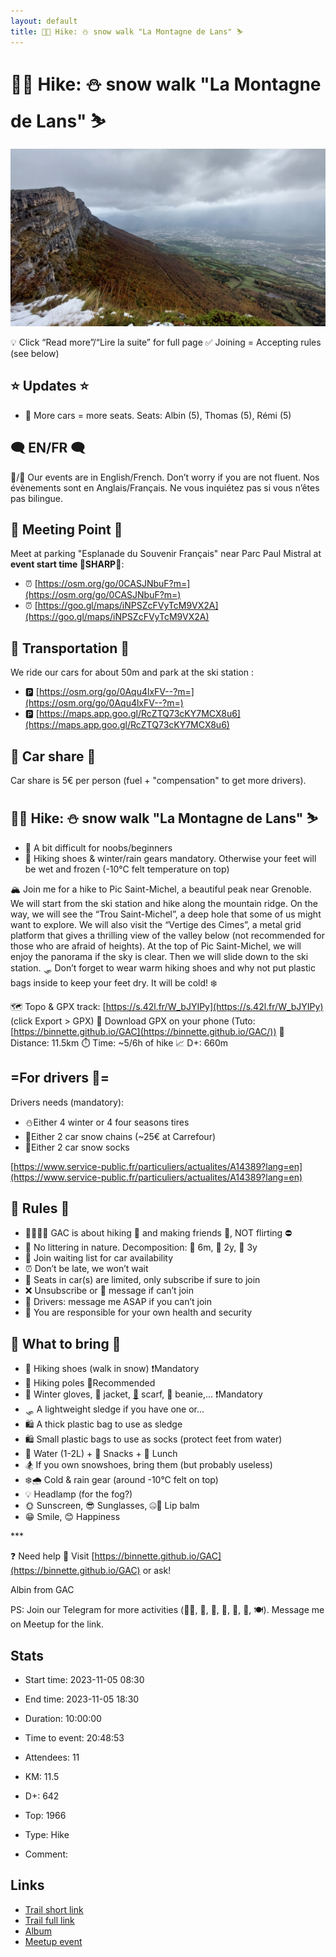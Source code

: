 ```yaml
---
layout: default
title: 🥾🔵 Hike: ⛄ snow walk "La Montagne de Lans" ⛷️
---
```


# 🥾🔵 Hike: ⛄ snow walk "La Montagne de Lans" ⛷️

![2023-11-05](/Stats/img/orig/2023-11-05.jpg)

💡 Click “Read more”/“Lire la suite” for full page ✅ Joining = Accepting rules (see below)

## ⭐ Updates ⭐

* 📅 More cars = more seats. Seats: Albin (5), Thomas (5), Rémi (5)

## 🗨️ EN/FR 🗨️
🦅/🐓 Our events are in English/French. Don’t worry if you are not fluent. Nos évènements sont en Anglais/Français. Ne vous inquiétez pas si vous n’êtes pas bilingue.

## 📍 Meeting Point 📍
Meet at parking "Esplanade du Souvenir Français" near Parc Paul Mistral at **event start time 🔺SHARP🔺**:

* ⏰ [https://osm.org/go/0CASJNbuF?m=](https://osm.org/go/0CASJNbuF?m=)
* ⏰ [https://goo.gl/maps/iNPSZcFVyTcM9VX2A](https://goo.gl/maps/iNPSZcFVyTcM9VX2A)

## 🚗 Transportation 🚗
We ride our cars for about 50m and park at the ski station :

* 🅿️ [https://osm.org/go/0Aqu4lxFV--?m=](https://osm.org/go/0Aqu4lxFV--?m=)
* 🅿️ [https://maps.app.goo.gl/RcZTQ73cKY7MCX8u6](https://maps.app.goo.gl/RcZTQ73cKY7MCX8u6)

## 🚗 Car share 🚗
Car share is 5€ per person (fuel + "compensation" to get more drivers).

## 🥾🔵 Hike: ⛄ snow walk "La Montagne de Lans" ⛷️

* 🔵 A bit difficult for noobs/beginners
* 🔺 Hiking shoes & winter/rain gears mandatory. Otherwise your feet will be wet and frozen (-10°C felt temperature on top)

🏔️ Join me for a hike to Pic Saint-Michel, a beautiful peak near Grenoble. We will start from the ski station and hike along the mountain ridge. On the way, we will see the “Trou Saint-Michel”, a deep hole that some of us might want to explore. We will also visit the “Vertige des Cimes”, a metal grid platform that gives a thrilling view of the valley below (not recommended for those who are afraid of heights). At the top of Pic Saint-Michel, we will enjoy the panorama if the sky is clear. Then we will slide down to the ski station. 🛷
Don’t forget to wear warm hiking shoes and why not put plastic bags inside to keep your feet dry. It will be cold! ❄️

🗺️ Topo & GPX track: [https://s.42l.fr/W_bJYIPy](https://s.42l.fr/W_bJYIPy) (click Export > GPX)
📲 Download GPX on your phone (Tuto: [https://binnette.github.io/GAC](https://binnette.github.io/GAC/))
📏 Distance: 11.5km
⏱️ Time: \~5/6h of hike
📈 D+: 660m

## =For drivers 🚗=
Drivers needs (mandatory):

* ⛄Either 4 winter or 4 four seasons tires
* 🔗Either 2 car snow chains (\~25€ at Carrefour)
* 🧦Either 2 car snow socks

[https://www.service-public.fr/particuliers/actualites/A14389?lang=en](https://www.service-public.fr/particuliers/actualites/A14389?lang=en)

## 📜 Rules 📜

* 🚶‍♀️🚶‍♂️ GAC is about hiking 🥾 and making friends 🤗, NOT flirting ⛔
* 🚮 No littering in nature. Decomposition: 🍊 6m, 🍌 2y, 🥚 3y
* 🚗 Join waiting list for car availability
* ⏰ Don’t be late, we won’t wait
* 💺 Seats in car(s) are limited, only subscribe if sure to join
* ❌ Unsubscribe or 💬 message if can’t join
* 🚗 Drivers: message me ASAP if you can’t join
* 💟 You are responsible for your own health and security

## 🎒 What to bring 🎒

* 🥾 Hiking shoes (walk in snow) ❗Mandatory
* 🥢 Hiking poles 💯Recommended
* 🧤 Winter gloves, 🧥 jacket, [🧣](https://wprock.fr/t/emoji/cold-face/) scarf, 🧢 beanie,... ❗Mandatory
* 🛷 A lightweight sledge if you have one or...
* 🛍 A thick plastic bag to use as sledge
* 🛍 Small plastic bags to use as socks (protect feet from water)
* 🧃 Water (1-2L) + 🍫 Snacks + 🥗 Lunch
* 🏂 If you own snowshoes, bring them (but probably useless)
* ❄️🌧️ Cold & rain gear (around -10°C felt on top)
* 💡 Headlamp (for the fog?)
* 🌞 Sunscreen, 😎 Sunglasses, 🤐🧊 Lip balm
* 😁 Smile, 😊 Happiness

\*\*\*

❓ Need help 🤔 Visit [https://binnette.github.io/GAC](https://binnette.github.io/GAC) or ask!

Albin from GAC

PS: Join our Telegram for more activities (🧗‍♀️, 🏓, 🎳, 🎲, 🎥, 🎵, 🍽️). Message me on Meetup for the link.

## Stats

- Start time: 2023-11-05 08:30
- End time: 2023-11-05 18:30
- Duration: 10:00:00
- Time to event: 20:48:53
- Attendees: 11

- KM: 11.5
- D+: 642
- Top: 1966
- Type: Hike
- Comment: 

## Links

- [Trail short link](https://s.42l.fr/W_bJYIPy)
- [Trail full link]()
- [Album](https://binnette.github.io/GacImg2023/2023-11-05-🥾🔵-Hike-⛄-snow-walk-La-Montagne-de-Lans-⛷️.html)
- [Meetup event](https://www.meetup.com/grenoble-adventure-club-english-french/events/297155316/)
